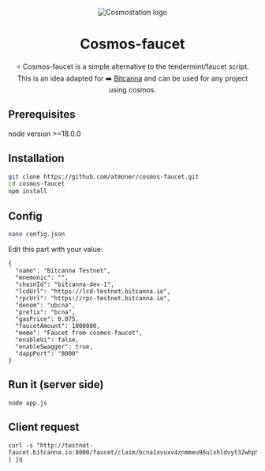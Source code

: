 <p align="center"> 
  <img src="https://i.imgur.com/TBapjYI.png" alt="Cosmostation logo">
</p>
<h1 align="center">
  Cosmos-faucet
</h1> 

<p align="center">
⭐ Cosmos-faucet is a simple alternative to the tendermint/faucet script.  
This is an idea adapted for ➡️ <a href="https://www.bitcanna.io/">Bitcanna</a> and can be used for any project using cosmos.  
  
</p>


## Prerequisites

node version >=18.0.0

## Installation

```sh
git clone https://github.com/atmoner/cosmos-faucet.git
cd cosmos-faucet
npm install
```
## Config
```sh
nano config.json
```
Edit this part with your value:
```
{
  "name": "Bitcanna Testnet",
  "mnemonic": "",
  "chainId": "bitcanna-dev-1", 
  "lcdUrl": "https://lcd-testnet.bitcanna.io",
  "rpcUrl": "https://rpc-testnet.bitcanna.io",
  "denom": "ubcna",
  "prefix": "bcna",
  "gasPrice": 0.075,
  "faucetAmount": 1000000,
  "memo": "Faucet from cosmos-faucet",
  "enableUi": false,
  "enableSwagger": true,
  "dappPort": "8000"
} 
```
## Run it (server side)
```
node app.js
```
## Client request
```
curl -s "http://testnet-faucet.bitcanna.io:8000/faucet/claim/bcna1xvuxv4znmmeu96ulxhldvyt32whp57vhyzg5vh" | jq
```
